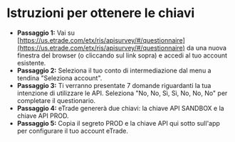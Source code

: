 # **Istruzioni per ottenere le chiavi**
- **Passaggio 1:** Vai su [https://us.etrade.com/etx/ris/apisurvey/#/questionnaire](https://us.etrade.com/etx/ris/apisurvey/#/questionnaire) da una nuova finestra del browser (o cliccando sul link sopra) e accedi al tuo account esistente.
- **Passaggio 2:** Seleziona il tuo conto di intermediazione dal menu a tendina "Seleziona account".
- **Passaggio 3:** Ti verranno presentate 7 domande riguardanti la tua intenzione di utilizzare le API. Seleziona "No, No, Sì, Sì, No, No, No" per completare il questionario.
- **Passaggio 4:** eTrade genererà due chiavi: la chiave API SANDBOX e la chiave API PROD.
- **Passaggio 5:** Copia il segreto PROD e la chiave API qui sotto sull'app per configurare il tuo account eTrade.
